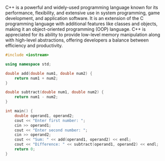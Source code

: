 C++ is a powerful and widely-used programming language known for its performance, flexibility, and extensive use in system programming, game development, and application software. It is an extension of the C programming language with additional features like classes and objects, making it an object-oriented programming (OOP) language. C++ is appreciated for its ability to provide low-level memory manipulation along with high-level abstractions, offering developers a balance between efficiency and productivity.

```cpp
#include <iostream>

using namespace std;

double add(double num1, double num2) {
    return num1 + num2;
}

double subtract(double num1, double num2) {
    return num1 - num2;
}

int main() {
    double operand1, operand2;
    cout << "Enter first number: ";
    cin >> operand1;
    cout << "Enter second number: ";
    cin >> operand2;
    cout << "Sum: " << add(operand1, operand2) << endl;
    cout << "Difference: " << subtract(operand1, operand2) << endl;
    return 0;
}

```

